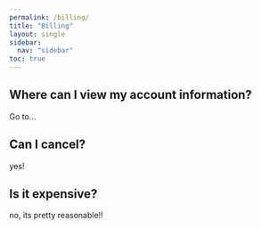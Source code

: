 ```yaml
---
permalink: /billing/
title: "Billing"
layout: single
sidebar:
  nav: "sidebar"
toc: true
---
```



## Where can I view my account information?

Go to...

## Can I cancel?

yes!

## Is it expensive?

no, its pretty reasonable!!
